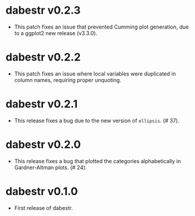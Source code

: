 # dabestr v0.2.3
* This patch fixes an issue that prevented Cumming plot generation, due to a ggplot2 new release (v3.3.0).

# dabestr v0.2.2
* This patch fixes an issue where local variables were duplicated in column names, requiring proper unquoting.

# dabestr v0.2.1
* This release fixes a bug due to the new version of `ellipsis`. (# 37).

# dabestr v0.2.0

* This release fixes a bug that plotted the categories alphabetically in Gardner-Altman plots. (# 24).

# dabestr v0.1.0

* First release of dabestr.
